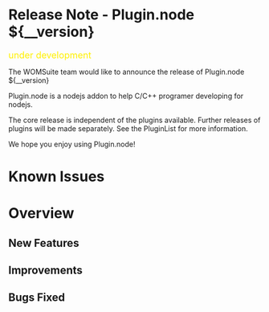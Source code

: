 
# Release Note - Plugin.node ${__version} 

<font color=#FFF000 size=4 >under development</font>

The WOMSuite team would like to announce the release of Plugin.node ${__version}


Plugin.node is a nodejs addon to help C/C++ programer developing for nodejs.

The core release is independent of the plugins available. Further releases of plugins will be made separately. See the PluginList for more information.

We hope you enjoy using Plugin.node!

# Known Issues

# Overview


## New Features

## Improvements

## Bugs Fixed

